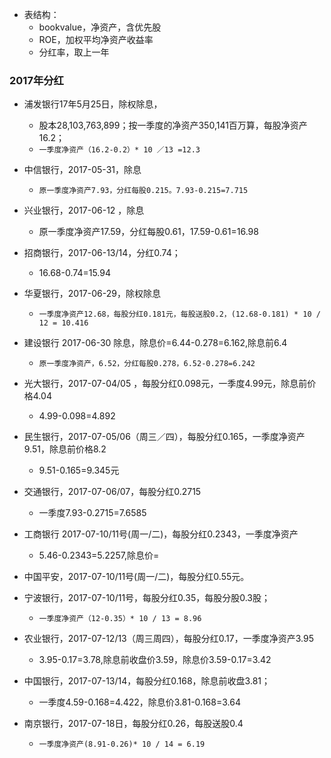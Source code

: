 * 表结构：
  * bookvalue，净资产，含优先股
  * ROE，加权平均净资产收益率
  * 分红率，取上一年

### 2017年分红
* 浦发银行17年5月25日，除权除息，
  * 股本28,103,763,899；按一季度的净资产350,141百万算，每股净资产16.2；
  * `一季度净资产（16.2-0.2）* 10 ／13 =12.3`
* 中信银行，2017-05-31，除息
  * `原一季度净资产7.93，分红每股0.215。7.93-0.215=7.715`
* 兴业银行，2017-06-12 ，除息
  * 原一季度净资产17.59，分红每股0.61，17.59-0.61=16.98
* 招商银行，2017-06-13/14，分红0.74；
  * 16.68-0.74=15.94
* 华夏银行，2017-06-29，除权除息
  * `一季度净资产12.68，每股分红0.181元，每股送股0.2，(12.68-0.181) * 10 / 12 = 10.416`
* 建设银行 2017-06-30 除息，除息价=6.44-0.278=6.162,除息前6.4
  * `原一季度净资产，6.52，分红每股0.278，6.52-0.278=6.242`
* 光大银行，2017-07-04/05 ，每股分红0.098元，一季度4.99元，除息前价格4.04
  * 4.99-0.098=4.892
* 民生银行，2017-07-05/06（周三／四），每股分红0.165，一季度净资产9.51，除息前价格8.2
  * 9.51-0.165=9.345元
* 交通银行，2017-07-06/07，每股分红0.2715
  * 一季度7.93-0.2715=7.6585
* 工商银行 2017-07-10/11号(周一/二)，每股分红0.2343，一季度净资产
  * 5.46-0.2343=5.2257,除息价=
* 中国平安，2017-07-10/11号(周一/二)，每股分红0.55元。
* 宁波银行，2017-07-10/11号，每股分红0.35，每股分股0.3股；
  * `一季度净资产（12-0.35）* 10 / 13 = 8.96`
* 农业银行，2017-07-12/13（周三周四），每股分红0.17，一季度净资产3.95
  * 3.95-0.17=3.78,除息前收盘价3.59，除息价3.59-0.17=3.42
* 中国银行，2017-07-13/14，每股分红0.168，除息前收盘3.81；
  * 一季度4.59-0.168=4.422，除息价3.81-0.168=3.64

* 南京银行，2017-07-18日，每股分红0.26，每股送股0.4
  * `一季度净资产(8.91-0.26)* 10 / 14 = 6.19`
